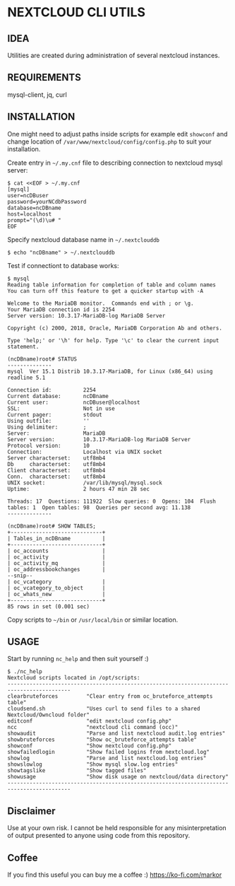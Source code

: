 # NEXTCLOUD CLI UTILS

## IDEA
Utilities are created during administration of several nextcloud instances.

## REQUIREMENTS
mysql-client, jq, curl

## INSTALLATION
One might need to adjust paths inside scripts for example edit `showconf` and change location of `/var/www/nextcloud/config/config.php` to suit your installation.

Create entry in `~/.my.cnf` file to describing connection to nextcloud mysql server:
```
$ cat <<EOF > ~/.my.cnf
[mysql]
user=ncDBuser
password=yourNCdbPassword
database=ncDBname
host=localhost
prompt="(\d)\u# "
EOF
```

Specify nextcloud database name in `~/.nextclouddb`
```
$ echo "ncDBname" > ~/.nextclouddb
```

Test if connectiont to database works:
```
$ mysql
Reading table information for completion of table and column names
You can turn off this feature to get a quicker startup with -A

Welcome to the MariaDB monitor.  Commands end with ; or \g.
Your MariaDB connection id is 2254
Server version: 10.3.17-MariaDB-log MariaDB Server

Copyright (c) 2000, 2018, Oracle, MariaDB Corporation Ab and others.

Type 'help;' or '\h' for help. Type '\c' to clear the current input statement.

(ncDBname)root# STATUS
--------------
mysql  Ver 15.1 Distrib 10.3.17-MariaDB, for Linux (x86_64) using readline 5.1

Connection id:          2254
Current database:       ncDBname
Current user:           ncDBuser@localhost
SSL:                    Not in use
Current pager:          stdout
Using outfile:          ''
Using delimiter:        ;
Server:                 MariaDB
Server version:         10.3.17-MariaDB-log MariaDB Server
Protocol version:       10
Connection:             Localhost via UNIX socket
Server characterset:    utf8mb4
Db     characterset:    utf8mb4
Client characterset:    utf8mb4
Conn.  characterset:    utf8mb4
UNIX socket:            /var/lib/mysql/mysql.sock
Uptime:                 2 hours 47 min 28 sec

Threads: 17  Questions: 111922  Slow queries: 0  Opens: 104  Flush tables: 1  Open tables: 98  Queries per second avg: 11.138
--------------

(ncDBname)root# SHOW TABLES;
+-----------------------------+
| Tables_in_ncDBname          |
+-----------------------------+
| oc_accounts                 |
| oc_activity                 |
| oc_activity_mq              |
| oc_addressbookchanges       |
--snip--
| oc_vcategory                |
| oc_vcategory_to_object      |
| oc_whats_new                |
+-----------------------------+
85 rows in set (0.001 sec)
```

Copy scripts to `~/bin` or `/usr/local/bin` or similar location.

## USAGE
Start by running `nc_help` and then suit yourself :)

```
$ ./nc_help
Nextcloud scripts located in /opt/scripts:
------------------------------------------------------------------------------------------
clearbruteforces         "Clear entry from oc_bruteforce_attempts table"
cloudsend.sh             "Uses curl to send files to a shared Nextcloud/Owncloud folder"
editconf                 "edit nextcloud config.php"
ncc                      "nextcloud cli command (occ)"
showaudit                "Parse and list nextcloud audit.log entries"
showbruteforces          "Show oc_bruteforce_attempts table"
showconf                 "Show nextcloud config.php"
showfailedlogin          "Show failed logins from nextcloud.log"
showlog                  "Parse and list nextcloud.log entries"
showslowlog              "Show mysql slow.log entries"
showtagslike             "Show tagged files"
showusage                "Show disk usage on nextcloud/data directory"
------------------------------------------------------------------------------------------
```
## Disclaimer
Use at your own risk. I cannot be held responsible for any misinterpretation of output presented to anyone using code from this repository.

## Coffee
If you find this useful you can buy me a coffee :) https://ko-fi.com/markor


